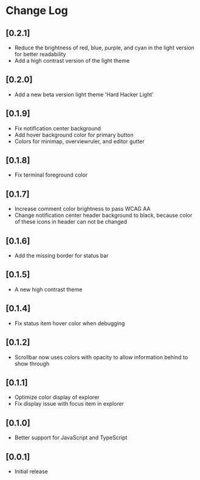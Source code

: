 # Change Log

## [0.2.1]

- Reduce the brightness of red, blue, purple, and cyan in the light version for better readability
- Add a high contrast version of the light theme

## [0.2.0]

- Add a new beta version light theme 'Hard Hacker Light'

## [0.1.9]

- Fix notification center background
- Add hover background color for primary button
- Colors for minimap, overviewruler, and editor gutter

## [0.1.8]

- Fix terminal foreground color

## [0.1.7]

- Increase comment color brightness to pass WCAG AA
- Change notification center header background to black, because color of these icons in header can not be changed

## [0.1.6]

- Add the missing border for status bar

## [0.1.5]

- A new high contrast theme

## [0.1.4]

- Fix status item hover color when debugging

## [0.1.2]

- Scrollbar now uses colors with opacity to allow information behind to show through

## [0.1.1]

- Optimize color display of explorer
- Fix display issue with focus item in explorer

## [0.1.0]

- Better support for JavaScript and TypeScript

## [0.0.1]

- Initial release
